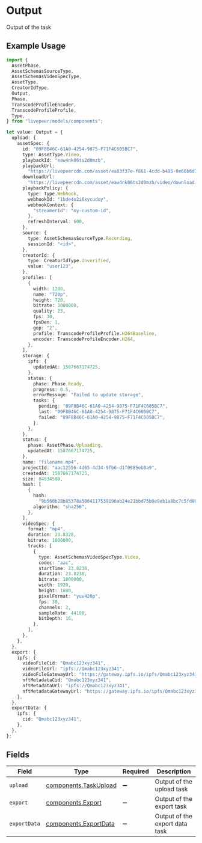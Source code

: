 # Output

Output of the task

## Example Usage

```typescript
import {
  AssetPhase,
  AssetSchemasSourceType,
  AssetSchemasVideoSpecType,
  AssetType,
  CreatorIdType,
  Output,
  Phase,
  TranscodeProfileEncoder,
  TranscodeProfileProfile,
  Type,
} from "livepeer/models/components";

let value: Output = {
  upload: {
    assetSpec: {
      id: "09F8B46C-61A0-4254-9875-F71F4C605BC7",
      type: AssetType.Video,
      playbackId: "eaw4nk06ts2d0mzb",
      playbackUrl:
        "https://livepeercdn.com/asset/ea03f37e-f861-4cdd-b495-0e60b6d753ad/index.m3u8",
      downloadUrl:
        "https://livepeercdn.com/asset/eaw4nk06ts2d0mzb/video/download.mp4",
      playbackPolicy: {
        type: Type.Webhook,
        webhookId: "1bde4o2i6xycudoy",
        webhookContext: {
          "streamerId": "my-custom-id",
        },
        refreshInterval: 600,
      },
      source: {
        type: AssetSchemasSourceType.Recording,
        sessionId: "<id>",
      },
      creatorId: {
        type: CreatorIdType.Unverified,
        value: "user123",
      },
      profiles: [
        {
          width: 1280,
          name: "720p",
          height: 720,
          bitrate: 3000000,
          quality: 23,
          fps: 30,
          fpsDen: 1,
          gop: "2",
          profile: TranscodeProfileProfile.H264Baseline,
          encoder: TranscodeProfileEncoder.H264,
        },
      ],
      storage: {
        ipfs: {
          updatedAt: 1587667174725,
        },
        status: {
          phase: Phase.Ready,
          progress: 0.5,
          errorMessage: "Failed to update storage",
          tasks: {
            pending: "09F8B46C-61A0-4254-9875-F71F4C605BC7",
            last: "09F8B46C-61A0-4254-9875-F71F4C605BC7",
            failed: "09F8B46C-61A0-4254-9875-F71F4C605BC7",
          },
        },
      },
      status: {
        phase: AssetPhase.Uploading,
        updatedAt: 1587667174725,
      },
      name: "filename.mp4",
      projectId: "aac12556-4d65-4d34-9fb6-d1f0985eb0a9",
      createdAt: 1587667174725,
      size: 84934509,
      hash: [
        {
          hash:
            "9b560b28b85378a5004117539196ab24e21bbd75b0e9eb1a8bc7c5fd80dc5b57",
          algorithm: "sha256",
        },
      ],
      videoSpec: {
        format: "mp4",
        duration: 23.8328,
        bitrate: 1000000,
        tracks: [
          {
            type: AssetSchemasVideoSpecType.Video,
            codec: "aac",
            startTime: 23.8238,
            duration: 23.8238,
            bitrate: 1000000,
            width: 1920,
            height: 1080,
            pixelFormat: "yuv420p",
            fps: 30,
            channels: 2,
            sampleRate: 44100,
            bitDepth: 16,
          },
        ],
      },
    },
  },
  export: {
    ipfs: {
      videoFileCid: "Qmabc123xyz341",
      videoFileUrl: "ipfs://Qmabc123xyz341",
      videoFileGatewayUrl: "https://gateway.ipfs.io/ipfs/Qmabc123xyz341",
      nftMetadataCid: "Qmabc123xyz341",
      nftMetadataUrl: "ipfs://Qmabc123xyz341",
      nftMetadataGatewayUrl: "https://gateway.ipfs.io/ipfs/Qmabc123xyz341",
    },
  },
  exportData: {
    ipfs: {
      cid: "Qmabc123xyz341",
    },
  },
};
```

## Fields

| Field                                                          | Type                                                           | Required                                                       | Description                                                    |
| -------------------------------------------------------------- | -------------------------------------------------------------- | -------------------------------------------------------------- | -------------------------------------------------------------- |
| `upload`                                                       | [components.TaskUpload](../../models/components/taskupload.md) | :heavy_minus_sign:                                             | Output of the upload task                                      |
| `export`                                                       | [components.Export](../../models/components/export.md)         | :heavy_minus_sign:                                             | Output of the export task                                      |
| `exportData`                                                   | [components.ExportData](../../models/components/exportdata.md) | :heavy_minus_sign:                                             | Output of the export data task                                 |